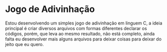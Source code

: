 # Jogo de Adivinhação
Estou desenvolvendo um simples jogo de adivinhação em linguem C, a ideia principal é criar diversos arquivos com formas diferentes declarar os códigos, porém, que leva ao mesmo resultado,
não está completo, ainda falta eu desenvolver mais alguns arquivos para deixar coisas para deixar do jeito que eu quero.
